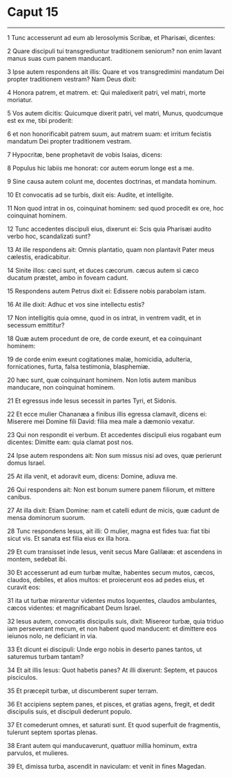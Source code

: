 # Caput 15

***

1 Tunc accesserunt ad eum ab Ierosolymis Scribæ, et Pharisæi, dicentes:

2 Quare discipuli tui transgrediuntur traditionem seniorum? non enim lavant manus suas cum panem manducant.

3 Ipse autem respondens ait illis: Quare et vos transgredimini mandatum Dei propter traditionem vestram? Nam Deus dixit:

4 Honora patrem, et matrem. et: Qui maledixerit patri, vel matri, morte moriatur.

5 Vos autem dicitis: Quicumque dixerit patri, vel matri, Munus, quodcumque est ex me, tibi proderit:

6 et non honorificabit patrem suum, aut matrem suam: et irritum fecistis mandatum Dei propter traditionem vestram.

7 Hypocritæ, bene prophetavit de vobis Isaias, dicens:

8 Populus hic labiis me honorat: cor autem eorum longe est a me.

9 Sine causa autem colunt me, docentes doctrinas, et mandata hominum.

10 Et convocatis ad se turbis, dixit eis: Audite, et intelligite.

11 Non quod intrat in os, coinquinat hominem: sed quod procedit ex ore, hoc coinquinat hominem.

12 Tunc accedentes discipuli eius, dixerunt ei: Scis quia Pharisæi audito verbo hoc, scandalizati sunt?

13 At ille respondens ait: Omnis plantatio, quam non plantavit Pater meus cælestis, eradicabitur.

14 Sinite illos: cæci sunt, et duces cæcorum. cæcus autem si cæco ducatum præstet, ambo in foveam cadunt.

15 Respondens autem Petrus dixit ei: Edissere nobis parabolam istam.

16 At ille dixit: Adhuc et vos sine intellectu estis?

17 Non intelligitis quia omne, quod in os intrat, in ventrem vadit, et in secessum emittitur?

18 Quæ autem procedunt de ore, de corde exeunt, et ea coinquinant hominem:

19 de corde enim exeunt cogitationes malæ, homicidia, adulteria, fornicationes, furta, falsa testimonia, blasphemiæ.

20 hæc sunt, quæ coinquinant hominem. Non lotis autem manibus manducare, non coinquinat hominem.

21 Et egressus inde Iesus secessit in partes Tyri, et Sidonis.

22 Et ecce mulier Chananæa a finibus illis egressa clamavit, dicens ei: Miserere mei Domine fili David: filia mea male a dæmonio vexatur.

23 Qui non respondit ei verbum. Et accedentes discipuli eius rogabant eum dicentes: Dimitte eam: quia clamat post nos.

24 Ipse autem respondens ait: Non sum missus nisi ad oves, quæ perierunt domus Israel.

25 At illa venit, et adoravit eum, dicens: Domine, adiuva me.

26 Qui respondens ait: Non est bonum sumere panem filiorum, et mittere canibus.

27 At illa dixit: Etiam Domine: nam et catelli edunt de micis, quæ cadunt de mensa dominorum suorum.

28 Tunc respondens Iesus, ait illi: O mulier, magna est fides tua: fiat tibi sicut vis. Et sanata est filia eius ex illa hora.

29 Et cum transisset inde Iesus, venit secus Mare Galilææ: et ascendens in montem, sedebat ibi.

30 Et accesserunt ad eum turbæ multæ, habentes secum mutos, cæcos, claudos, debiles, et alios multos: et proiecerunt eos ad pedes eius, et curavit eos:

31 ita ut turbæ mirarentur videntes mutos loquentes, claudos ambulantes, cæcos videntes: et magnificabant Deum Israel.

32 Iesus autem, convocatis discipulis suis, dixit: Misereor turbæ, quia triduo iam perseverant mecum, et non habent quod manducent: et dimittere eos ieiunos nolo, ne deficiant in via.

33 Et dicunt ei discipuli: Unde ergo nobis in deserto panes tantos, ut saturemus turbam tantam?

34 Et ait illis Iesus: Quot habetis panes? At illi dixerunt: Septem, et paucos pisciculos.

35 Et præcepit turbæ, ut discumberent super terram.

36 Et accipiens septem panes, et pisces, et gratias agens, fregit, et dedit discipulis suis, et discipuli dederunt populo.

37 Et comederunt omnes, et saturati sunt. Et quod superfuit de fragmentis, tulerunt septem sportas plenas.

38 Erant autem qui manducaverunt, quattuor millia hominum, extra parvulos, et mulieres.

39 Et, dimissa turba, ascendit in naviculam: et venit in fines Magedan.

